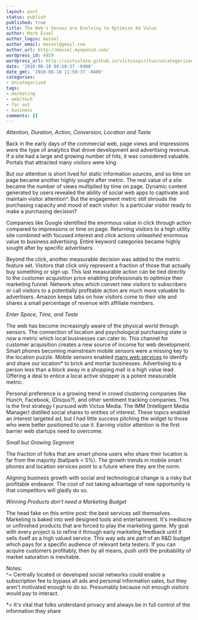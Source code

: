 ```yaml
---
layout: post
status: publish
published: true
title: The Web's Senses are Evolving to Optimize Ad Value
author: Mark Essel
author_login: messel
author_email: messel@gmail.com
author_url: http://messel.myopenid.com/
wordpress_id: 4929
wordpress_url: http://victusfate.github.io/victusspiritus/uncategorized/2010/08/18/the-webs-senses-are-evolving-to-optimize-ad-value/
date: '2010-08-18 04:50:37 -0400'
date_gmt: '2010-08-18 11:50:37 -0400'
categories:
- Uncategorized
tags:
- marketing
- web/tech
- far out
- business
comments: []
---
```

<p><em>Attention, Duration, Action, Conversion, Location and Taste</em></p>
<p>Back in the early days of the commercial web, page views and impressions were the type of analytics that drove development and advertising revenue. If a site had a large and growing number of hits, it was considered valuable. Portals that attracted many visitors were king.</p>
<p>But our attention is short lived for static information sources, and so time on page became another highly sought after metric. The real value of a site became the number of views multiplied by time on page. Dynamic content generated by users revealed the ability of social web apps to captivate and maintain visitor attention^. But the engagement metric still shrouds the purchasing capacity and mood of each visitor. Is a particular visitor ready to make a purchasing decision?</p>
<p>Companies like Google identified the enormous value in click through action compared to impressions or time on page. Returning visitors to a high utility site combined with focused interest and click actions unleashed enormous value to business advertising. Entire keyword categories became highly sought after by specific advertisers.</p>
<p>Beyond the click, another measurable decision was added to the metric feature set. Visitors that click only represent a fraction of those that actually buy something or sign up. This last measurable action can be tied directly to the customer acquisition price enabling professionals to optimize their marketing funnel. Network sites which convert new visitors to subscribers or call visitors to a potentially profitable action are much more valuable to advertisers. Amazon keeps tabs on how visitors come to their site and shares a small percentage of revenue with affiliate members.</p>
<p><em>Enter Space, Time, and Taste</em></p>
<p>The web has become increasingly aware of the physical world through sensors. The connection of location and psychological purchasing state is now a metric which local businesses can cater to. This channel for customer acquisition creates a new source of income for web development. Smart phones becoming mainstream mobile sensors were a missing key to the location puzzle. Mobile sensors enabled <a href="http://mapme.heroku.com">many web services</a> to identify and share our location* to brick and mortar businesses. Advertising to a person less than a block away in a shopping mall is a high value lead. Offering a deal to entice a local active shopper is a potent measurable metric.</p>
<p>Personal preference is a growing trend in crowd clustering companies like Hunch, Facebook, (Disqus?), and other sentiment tracking companies. This is the first strategy I pursued with Victus Media. The IMM (Intelligent Media Manager) distilled social shares to entities of interest. These topics enabled an interest targeted ad, but I had little success pitching the widget to those who were better positioned to use it. Earning visitor attention is the first barrier web startups need to overcome.</p>
<p><em>Small but Growing Segment</em></p>
<p>The fraction of folks that are smart phone users who share their location is far from the majority (ballpark &lt; 5%). The growth trends in mobile smart phones and location services point to a future where they are the norm.</p>
<p>Aligning business growth with social and technological change is a risky but profitable endeavor. The cost of not taking advantage of new opportunity is that competitors will gladly do so.</p>
<p><em>Winning Products don't need a Marketing Budget</em></p>
<p>The head fake on this entire post: the best services sell themselves. Marketing is baked into well designed tools and entertainment. It's mediocre or unfinished products that are forced to play the marketing game. My goal with every project is to refine it through early marketing feedback until it sells itself as a high valued service. This way ads are part of an R&amp;D budget which pays for a specific audience of relevant beta testers. If you can acquire customers profitably, then by all means, push until the probability of market saturation is inevitable.</p>
<p>Notes:<br />
^= Centrally located or developed social networks could enable a subscription fee to bypass all ads and personal information sales, but they aren't motivated enough to do so. Presumably because not enough visitors would pay to interact.</p>
<p>*= It's vital that folks understand privacy and always be in full control of the information they share</p>
